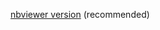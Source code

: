 [nbviewer version](https://nbviewer.org/github/irigan137/Portfolio/blob/0d2b4c6766d527616aeebd0267ee420164d7606a/ab-test-final/ab-test-final.ipynb) (recommended)

